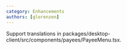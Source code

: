 ```yaml
---
category: Enhancements
authors: [glorenzen]
---
```


Support translations in packages/desktop-client/src/components/payees/PayeeMenu.tsx.